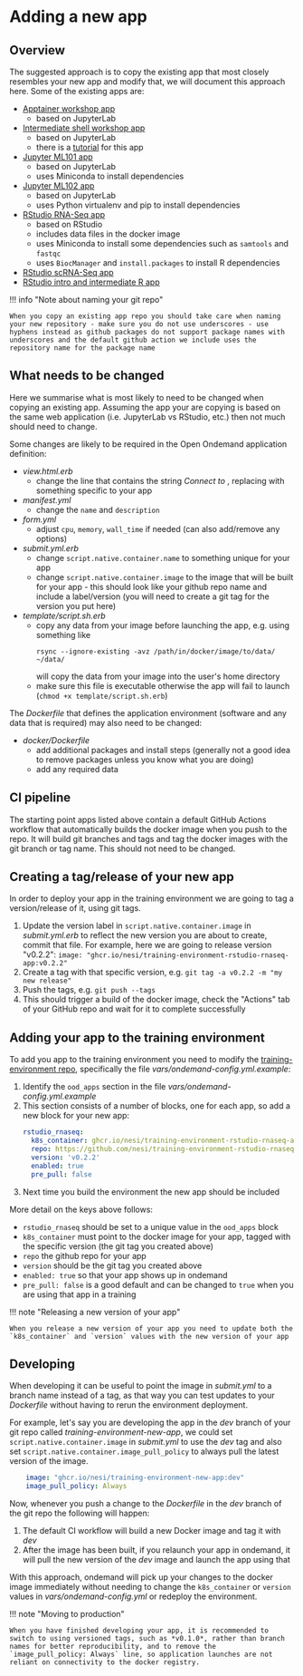 # Adding a new app

## Overview

The suggested approach is to copy the existing app that most closely resembles your new app and modify that, we will document this approach here.
Some of the existing apps are:

- [Apptainer workshop app](https://github.com/nesi/training-environment-jupyter-containers-app)
    - based on JupyterLab
- [Intermediate shell workshop app](https://github.com/nesi/training-environment-jupyter-intermediate-shell-app)
    - based on JupyterLab
    - there is a [tutorial](jupyterlab-app-for-intermediate-shell-for-bioinformatics.md) for this app
- [Jupyter ML101 app](https://github.com/nesi/training-environment-jupyter-ml101-app)
    - based on JupyterLab
    - uses Miniconda to install dependencies
- [Jupyter ML102 app](https://github.com/nesi/training-environment-jupyter-ml102-app)
    - based on JupyterLab
    - uses Python virtualenv and pip to install dependencies
- [RStudio RNA-Seq app](https://github.com/nesi/training-environment-rstudio-rnaseq-app)
    - based on RStudio
    - includes data files in the docker image
    - uses Miniconda to install some dependencies such as `samtools` and `fastqc`
    - uses `BiocManager` and `install.packages` to install R dependencies
- [RStudio scRNA-Seq app](https://github.com/nesi/training-environment-rstudio-scrnaseq-app)
- [RStudio intro and intermediate R app](https://github.com/nesi/training-environment-rstudio-app)

!!! info "Note about naming your git repo"

    When you copy an existing app repo you should take care when naming your new repository - make sure you do not use underscores - use hyphens instead as github packages do not support package names with underscores and the default github action we include uses the repository name for the package name

## What needs to be changed

Here we summarise what is most likely to need to be changed when copying an existing app.
Assuming the app your are copying is based on the same web application (i.e. JupyterLab vs RStudio, etc.) then not much should need to change.

Some changes are likely to be required in the Open Ondemand application definition:

- *view.html.erb*
    - change the line that contains the string *Connect to <app specific string>*, replacing *<app specific string>* with something specific to your app
- *manifest.yml*
    - change the `name` and `description`
- *form.yml*
    - adjust `cpu`, `memory`, `wall_time` if needed (can also add/remove any options)
- *submit.yml.erb*
    - change `script.native.container.name` to something unique for your app
    - change `script.native.container.image` to the image that will be built for your app - this should look like your github repo name and include a label/version (you will need to create a git tag for the version you put here)
- *template/script.sh.erb*
    - copy any data from your image before launching the app, e.g. using something like
      ```
      rsync --ignore-existing -avz /path/in/docker/image/to/data/ ~/data/
      ```
      will copy the data from your image into the user's home directory
    - make sure this file is executable otherwise the app will fail to launch (`chmod +x template/script.sh.erb`)

The *Dockerfile* that defines the application environment (software and any data that is required) may also need to be changed:

- *docker/Dockerfile*
    - add additional packages and install steps (generally not a good idea to remove packages unless you know what you are doing)
    - add any required data

## CI pipeline

The starting point apps listed above contain a default GitHub Actions workflow that automatically builds the docker image when you push to the repo. It will build git branches and tags and tag the docker images with the git branch or tag name. This should not need to be changed.

## Creating a tag/release of your new app

In order to deploy your app in the training environment we are going to tag a version/release of it, using git tags.

1. Update the version label in `script.native.container.image` in *submit.yml.erb* to reflect the new version you are about to create, commit that file. For example, here we are going to release version "v0.2.2": `image: "ghcr.io/nesi/training-environment-rstudio-rnaseq-app:v0.2.2"`
2. Create a tag with that specific version, e.g. `git tag -a v0.2.2 -m "my new release"`
3. Push the tags, e.g. `git push --tags`
4. This should trigger a build of the docker image, check the "Actions" tab of your GitHub repo and wait for it to complete successfully

## Adding your app to the training environment

To add you app to the training environment you need to modify the [training-environment repo](https://github.com/nesi/training-environment), specifically the file *vars/ondemand-config.yml.example*:

1. Identify the `ood_apps` section in the file *vars/ondemand-config.yml.example*
2. This section consists of a number of blocks, one for each app, so add a new block for your new app:
    ```yaml
    rstudio_rnaseq:
      k8s_container: ghcr.io/nesi/training-environment-rstudio-rnaseq-app:v0.2.2
      repo: https://github.com/nesi/training-environment-rstudio-rnaseq-app.git
      version: 'v0.2.2'
      enabled: true
      pre_pull: false
    ```
3. Next time you build the environment the new app should be included

More detail on the keys above follows:

- `rstudio_rnaseq` should be set to a unique value in the `ood_apps` block
- `k8s_container` must point to the docker image for your app, tagged with the specific version (the git tag you created above)
- `repo` the github repo for your app
- `version` should be the git tag you created above
- `enabled: true` so that your app shows up in ondemand
- `pre_pull: false` is a good default and can be changed to `true` when you are using that app in a training

!!! note "Releasing a new version of your app"

    When you release a new version of your app you need to update both the `k8s_container` and `version` values with the new version of your app

## Developing

When developing it can be useful to point the image in *submit.yml* to a branch name instead of a
tag, as that way you can test updates to your *Dockerfile* without having to rerun the environment deployment.

For example, let's say you are developing the app in the *dev* branch of your git repo called *training-environment-new-app*, we could set `script.native.container.image` in *submit.yml* to use the *dev* tag and also set `script.native.container.image_pull_policy` to always pull the latest version of the image.

```yaml
    image: "ghcr.io/nesi/training-environment-new-app:dev"
    image_pull_policy: Always
```

Now, whenever you push a change to the *Dockerfile* in the *dev* branch of the git repo the following will happen:

1. The default CI workflow will build a new Docker image and tag it with *dev*
2. After the image has been built, if you relaunch your app in ondemand, it will pull the new version of the *dev* image and launch the app using that

With this approach, ondemand will pick up your changes to the docker image immediately without needing to change the `k8s_container` or `version` values in *vars/ondemand-config.yml* or redeploy the environment.

!!! note "Moving to production"

    When you have finished developing your app, it is recommended to switch to using versioned tags, such as *v0.1.0*, rather than branch names for better reproducibility, and to remove the `image_pull_policy: Always` line, so application launches are not reliant on connectivity to the docker registry.
